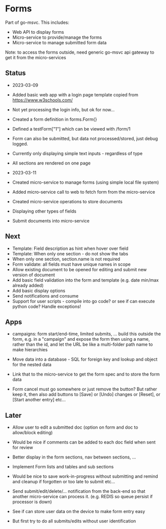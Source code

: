 # Forms #

Part of go-msvc. This includes:
- Web API to display forms
- Micro-service to provide/manage the forms
- Micro-service to manage submitted form data

Note: to access the forms outside, need generic go-msvc api gateway to get it from the micro-services

## Status ##

- 2023-03-09
- Added basic web app with a login page template copied from https://www.w3schools.com/
- Not yet processing the login info, but ok for now...
- Created a form definition in forms.Form{}
- Defined a testForm["1"] which can be viewed with /form/1
- Form can also be submitted, but data not processed/stored, just debug logged.
- Currently only displaying simple text inputs - regardless of type
- All sections are rendered on one page

- 2023-03-11
- Created micro-service to manage forms (using simple local file system)
- Added micro-service call to web to fetch form from the micro-service
- Created micro-service operations to store documents
- Displaying other types of fields
- Submit documents into micro-service

## Next ##
- Template: Field description as hint when hover over field
- Template: When only one section - do not show the tabs
- When only one section, section.name is not required
- Form validate: all fields must have unique names in scope
- Allow existing document to be opened for editing and submit new version of document
- Add basic field validation into the form and template (e.g. date min/max already added)
- Add basic display options
- Send notifications and consume
- Support for user scripts - compile into go code? or see if can execute python code? Handle exceptions!

## Apps ##
- campaigns: form start/end-time, limited submits, ... build this outside the form, e.g. in a "campaign" and expose the form then using a name, rather than the id, and let the URL be like a multi-folder path name to make hierarchies

- Move data into a database - SQL for foreign key and lookup and object for the nested data


- Link that to the micro-service to get the form spec and to store the form data
- Form cancel must go somewhere or just remove the button? But rather keep it, then also add buttons to [Save] or [Undo] changes or [Reset], or [Start another entry] etc...

## Later ##
- Allow user to edit a submitted doc (option on form and doc to allow/block editing)
- Would be nice if comments can be added to each doc field when sent for review

- Better display in the form sections, nav between sections, ...
- Implement Form lists and tables and sub sections

- Would be nice to save work-in-progress without submitting and remind and cleanup if forgotten or too late to submit etc...

- Send submit/edit/delete/... notification from the back-end so that another micro-service can process it.
    (e.g. REDIS so queue persist if processor is down)

- See if can store user data on the device to make form entry easy
- But first try to do all submits/edits without user identification
